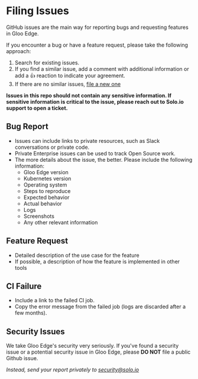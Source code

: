 # Filing Issues

GitHub issues are the main way for reporting bugs and requesting features in Gloo Edge.

If you encounter a bug or have a feature request, please take the following approach:
1. Search for existing issues.
2. If you find a similar issue, add a comment with additional information or add a 👍 reaction to indicate your agreement.
3. If there are no similar issues, [file a new one](https://github.com/solo-io/gloo/issues/new/choose)

**Issues in this repo should not contain any sensitive information. If sensitive information is critical to the issue, please reach out to Solo.io support to open a ticket.**

## Bug Report
- Issues can include links to private resources, such as Slack conversations or private code. 
- Private Enterprise issues can be used to track Open Source work. 
- The more details about the issue, the better. Please include the following information:
  - Gloo Edge version
  - Kubernetes version
  - Operating system
  - Steps to reproduce
  - Expected behavior
  - Actual behavior
  - Logs
  - Screenshots
  - Any other relevant information

## Feature Request
- Detailed description of the use case for the feature
- If possible, a description of how the feature is implemented in other tools

## CI Failure
- Include a link to the failed CI job.
- Copy the error message from the failed job (logs are discarded after a few months). 

## Security Issues
We take Gloo Edge's security very seriously. If you've found a security issue or a potential security issue in Gloo Edge, please **DO NOT** file a public Github issue.

*Instead, send your report privately to security@solo.io*

